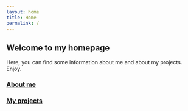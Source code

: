 ```yaml
---
layout: home
title: Home
permalink: /
---
```


## Welcome to my homepage

Here, you can find some information about me and about my projects. Enjoy.

### [About me](/about)

### [My projects](/projects)
